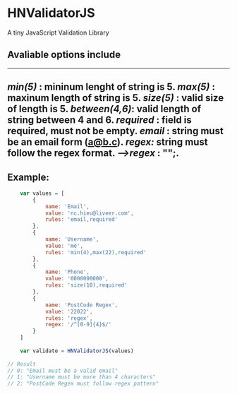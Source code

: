 # HNValidatorJS #
A tiny JavaScript Validation Library

## Avaliable options include ##
 -------------------------------------------------------
 _min(5)_ : mininum lenght of string is 5.
 _max(5)_ : maxinum length of string is 5.
 _size(5)_ : valid size of length is 5.
 _between(4,6)_: valid length of string between 4 and 6.
 _required_ : field is required, must not be empty.
 _email_ : string must be an email form (a@b.c).
 _regex:_ string must follow the regex format.
   _-->regex_ : "<pattern>";.
 -------------------------------------------------------

## Example: ##
```javascript
    var values = [
        {
            name: 'Email',
            value: 'nc.hieu@liveer.com',
            rules: 'email,required'
        },
        {
            name: 'Username',
            value: 'me',
            rules: 'min(4),max(22),required'
        },
        {
            name: 'Phone',
            value: '0000000000',
            rules: 'size(10),required'
        },
        {
            name: 'PostCode Regex',
            value: '22022',
            rules: 'regex',
            regex: '/^[0-9]{4}$/'
        }
    ]
    
    var validate = HNValidatorJS(values)
    
// Result
// 0: "Email must be a valid email"
// 1: "Username must be more than 4 characters"
// 2: "PostCode Regex must follow regex pattern"
```
